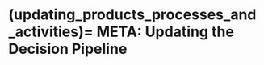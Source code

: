 (updating_products_processes_and_activities)=
META: Updating the Decision Pipeline
====================================